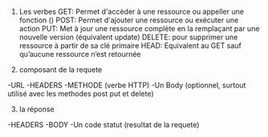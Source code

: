 1) Les verbes
GET: Permet d'accèder à une ressource ou appeller une fonction ()
POST: Permet d'ajouter une ressource ou exécuter une action
PUT: Met à jour une ressource complète en la remplaçant par une nouvelle version (équivalent update)
DELETE: pour supprimer une ressource à partir de sa clé primaire
HEAD: Equivalent au GET sauf qu’aucune ressource n’est retournée


2) composant de la requete

-URL
-HEADERS
-METHODE (verbe HTTP)
-Un Body (optionnel, surtout utilisé avec les methodes post put et delete)

3) la réponse

-HEADERS
-BODY
-Un code statut (resultat de la requete)